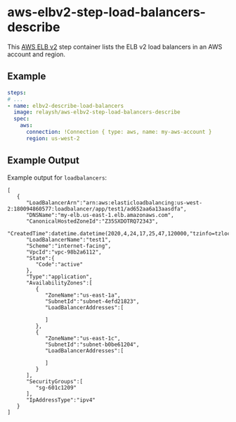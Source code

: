 # aws-elbv2-step-load-balancers-describe

This [AWS ELB v2](https://aws.amazon.com/elasticloadbalancing/) step container lists the ELB v2 load balancers
in an AWS account and region.

## Example

```yaml
steps:
# ...
- name: elbv2-describe-load-balancers
  image: relaysh/aws-elbv2-step-load-balancers-describe
  spec:
    aws:
      connection: !Connection { type: aws, name: my-aws-account }
      region: us-west-2
```

## Example Output 

Example output for `loadbalancers`:
```
[
   {
      "LoadBalancerArn":"arn:aws:elasticloadbalancing:us-west-2:180094860577:loadbalancer/app/test1/ad652aa6a13aasdfa",
      "DNSName":"my-elb.us-east-1.elb.amazonaws.com",
      "CanonicalHostedZoneId":"Z35SXDOTRQ72343",
      "CreatedTime":datetime.datetime(2020,4,24,17,25,47,120000,"tzinfo=tzlocal())",
      "LoadBalancerName":"test1",
      "Scheme":"internet-facing",
      "VpcId":"vpc-98b2a6112",
      "State":{
         "Code":"active"
      },
      "Type":"application",
      "AvailabilityZones":[
         {
            "ZoneName":"us-east-1a",
            "SubnetId":"subnet-4efd21823",
            "LoadBalancerAddresses":[

            ]
         },
         {
            "ZoneName":"us-east-1c",
            "SubnetId":"subnet-b0be61204",
            "LoadBalancerAddresses":[

            ]
         }
      ],
      "SecurityGroups":[
         "sg-601c1209"
      ],
      "IpAddressType":"ipv4"
   }
]
```
